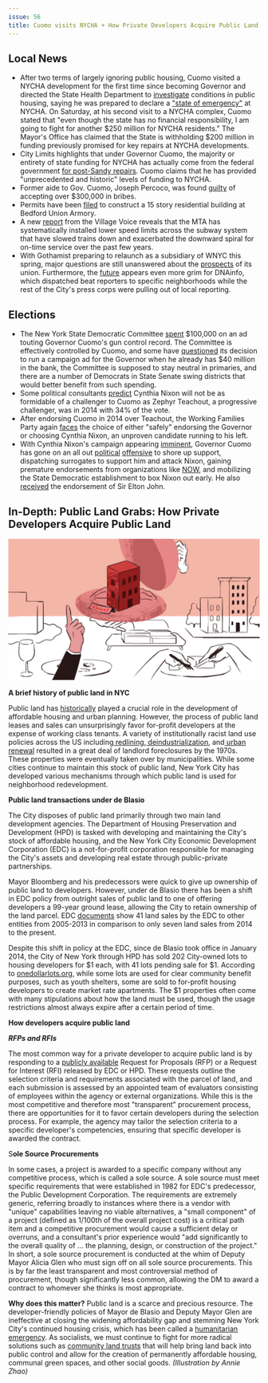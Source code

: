 ```yaml
---
issue: 56
title: Cuomo visits NYCHA + How Private Developers Acquire Public Land
---
```

 
## Local News 
-   After two terms of largely ignoring public housing, Cuomo visited a NYCHA development for the first time since becoming Governor and directed the State Health Department to [investigate](http://amsterdamnews.com/news/2018/mar/15/cuomo-visits-nycha/) conditions in public housing, saying he was prepared to declare a ["state of emergency"](https://www.nytimes.com/2018/03/12/nyregion/cuomo-nycha-state-of-emergency.html) at NYCHA. On Saturday, at his second visit to a NYCHA complex, Cuomo stated that "even though the state has no financial responsibility, I am going to fight for another $250 million for NYCHA residents." The Mayor's Office has claimed that the State is withholding $200 million in funding previously promised for key repairs at NYCHA developments.
-   City Limits highlights that under Governor Cuomo, the majority or entirety of state funding for NYCHA has actually come from the federal government [for post-Sandy repairs](https://citylimits.org/2018/03/12/urbanerd-how-much-support-has-the-state-sent-nycha/). Cuomo claims that he has provided "unprecedented and historic" levels of funding to NYCHA.
-   Former aide to Gov. Cuomo, Joseph Percoco, was found [guilty](http://abc7ny.com/politics/former-cuomo-aide-found-guilty-on-3-counts-/3210430/) of accepting over $300,000 in bribes.
-   Permits have been [filed](https://ny.curbed.com/2018/3/14/17119110/crown-heights-bedford-union-armory-rental-construction) to construct a 15 story residential building at Bedford Union Armory.
-   A new [report](https://www.villagevoice.com/2018/03/13/the-trains-are-slower-because-they-slowed-the-trains-down/) from the Village Voice reveals that the MTA has systematically installed lower speed limits across the subway system that have slowed trains down and exacerbated the downward spiral for on-time service over the past few years.
-   With Gothamist preparing to relaunch as a subsidiary of WNYC this spring, major questions are still unanswered about the [prospects](https://cityandstateny.com/articles/policy/labor/gothamist-back-what-about-its-union.html) of its union. Furthermore, the [future](https://splinternews.com/how-the-old-bosses-won-at-the-new-gothamist-1823779372) appears even more grim for DNAinfo, which dispatched beat reporters to specific neighborhoods while the rest of the City's press corps were pulling out of local reporting.

## Elections
-   The New York State Democratic Committee [spent](https://www.politico.com/states/new-york/albany/story/2018/03/12/new-york-democrats-launch-gun-ad-campaign-featuring-cuomo-310558) $100,000 on an ad touting Governor Cuomo's gun control record. The Committee is effectively controlled by Cuomo, and some have [questioned](https://twitter.com/NomikiKonst/status/974287380600541184) its decision to run a campaign ad for the Governor when he already has $40 million in the bank, the Committee is supposed to stay neutral in primaries, and there are a number of Democrats in State Senate swing districts that would better benefit from such spending.
-   Some political consultants [predict](http://www.crainsnewyork.com/article/20180312/POLITICS/180319986?utm_campaign=socialflow&utm_source=twitter&utm_content=insider&utm_medium=social) Cynthia Nixon will not be as formidable of a challenger to Cuomo as Zephyr Teachout, a progressive challenger, was in 2014 with 34% of the vote.
-   After endorsing Cuomo in 2014 over Teachout, the Working Families Party again [faces](http://www.nydailynews.com/news/politics/nys-working-families-party-faces-tough-choice-governor-race-article-1.3868519) the choice of either "safely" endorsing the Governor or choosing Cynthia Nixon, an unproven candidate running to his left.
-   With Cynthia Nixon's campaign appearing [imminent](http://www.nystateofpolitics.com/2018/03/a-campaign-ad-shoot-for-cynthia/), Governor Cuomo has gone on an all out [political](https://www.thedailybeast.com/sex-and-the-city-star-cynthia-nixon-spooks-new-yorks-mr-big-gov-andrew-cuomo?ref=scroll)  [offensive](https://www.nytimes.com/2018/03/16/nyregion/cynthia-nixon-cuomo-governor.html) to shore up support, dispatching surrogates to support him and attack Nixon, gaining premature endorsements from organizations like [NOW](http://observer.com/2018/03/cuomo-major-womens-endorsement-possible-cynthia-nixon-challenge/), and mobilizing the State Democratic establishment to box Nixon out early. He also [received](http://www.nystateofpolitics.com/2018/03/elton-john-endorses-cuomo/) the endorsement of Sir Elton John.

## In-Depth: Public Land Grabs: How Private Developers Acquire Public Land

!["Divestment"](https://raw.githubusercontent.com/nycdsa/the-thorn/master/src/images/Thorn_PublicLand_02.jpg)

**A brief history of public land in NYC**

Public land has [historically](http://www.metropolitiques.eu/spip.php?page=print&id_article=1203) played a crucial role in the development of affordable housing and urban planning. However, the process of public land leases and sales can unsurprisingly favor for-profit developers at the expense of working class tenants. A variety of institutionally racist land use policies across the US including[  redlining](https://www.washingtonpost.com/news/wonk/wp/2015/05/28/evidence-that-banks-still-deny-black-borrowers-just-as-they-did-50-years-ago/?utm_term=.e2a8402b5f26),[  deindustrialization](https://www.jacobinmag.com/2018/01/new-york-gentrification-real-estate-deindustrialization), and[  urban renewal](https://www.fastcodesign.com/90155955/the-racist-roots-of-urban-renewal-and-how-it-made-cities-less-equal) resulted in a great deal of landlord foreclosures by the 1970s. These properties were eventually taken over by municipalities. While some cities continue to maintain this stock of public land, New York City has developed various mechanisms through which public land is used for neighborhood redevelopment.

**Public land transactions under de Blasio**

The City disposes of public land primarily through two main land development agencies. The Department of Housing Preservation and Development (HPD) is tasked with developing and maintaining the City's stock of affordable housing, and the New York City Economic Development Corporation (EDC) is a not-for-profit corporation responsible for managing the City's assets and developing real estate through public-private partnerships.

Mayor Bloomberg and his predecessors were quick to give up ownership of public land to developers. However, under de Blasio there has been a shift in EDC policy from outright sales of public land to one of offering developers a 99-year ground lease, allowing the City to retain ownership of the land parcel. EDC [documents](https://www.nycedc.com/about-nycedc/financial-public-documents) show 41 land sales by the EDC to other entities from 2005-2013 in comparison to only seven land sales from 2014 to the present.

Despite this shift in policy at the EDC, since de Blasio took office in January 2014, the City of New York through HPD has sold 202 City-owned lots to housing developers for $1 each, with 41 lots pending sale for $1. According to [onedollarlots.org](http://onedollarlots.org/), while some lots are used for clear community benefit purposes, such as youth shelters, some are sold to for-profit housing developers to create market rate apartments. The $1 properties often come with many stipulations about how the land must be used, though the usage restrictions almost always expire after a certain period of time.

**How developers acquire public land**

***RFPs and RFIs***

The most common way for a private developer to acquire public land is by responding to a [publicly available](http://www1.nyc.gov/site/oercommunity/development/how-to-acquire-public-property.page) Request for Proposals (RFP) or a Request for Interest (RFI) released by EDC or HPD. These requests outline the selection criteria and requirements associated with the parcel of land, and each submission is assessed by an appointed team of evaluators consisting of employees within the agency or external organizations. While this is the most competitive and therefore most "transparent" procurement process, there are opportunities for it to favor certain developers during the selection process. For example, the agency may tailor the selection criteria to a specific developer's competencies, ensuring that specific developer is awarded the contract.

S**ole Source Procurements**

In some cases, a project is awarded to a specific company without any competitive process, which is called a sole source. A sole source must meet specific requirements that were established in 1982 for EDC's predecessor, the Public Development Corporation. The requirements are extremely generic, referring broadly to instances where there is a vendor with "unique" capabilities leaving no viable alternatives, a "small component" of a project (defined as 1/100th of the overall project cost) is a critical path item and a competitive procurement would cause a sufficient delay or overruns, and a consultant's prior experience would "add significantly to the overall quality of ... the planning, design, or construction of the project." In short, a sole source procurement is conducted at the whim of Deputy Mayor Alicia Glen who must sign off on all sole source procurements. This is by far the least transparent and most controversial method of procurement, though significantly less common, allowing the DM to award a contract to whomever she thinks is most appropriate.

**Why does this matter?**
Public land is a scarce and precious resource. The developer-friendly policies of Mayor de Blasio and Deputy Mayor Glen are ineffective at closing the widening affordability gap and stemming New York City's continued housing crisis, which has been called a [humanitarian emergency](http://www.nybooks.com/articles/2017/08/17/tenants-under-siege-inside-new-york-city-housing-crisis/). As socialists, we must continue to fight for more radical solutions such as [community land trusts](https://community-wealth.org/strategies/panel/clts/index.html) that will help bring land back into public control and allow for the creation of permanently affordable housing, communal green spaces, and other social goods.
*(Illustration by Annie Zhao)*
